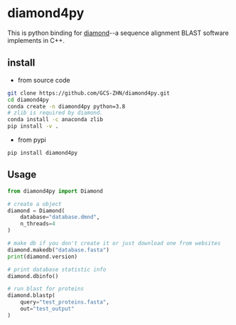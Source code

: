 # diamond4py
This is python binding for [diamond](https://github.com/bbuchfink/diamond)--a sequence alignment BLAST software implements in C++.

## install

- from source code
```bash
git clone https://github.com/GCS-ZHN/diamond4py.git
cd diamond4py
conda create -n diamond4py python=3.8
# zlib is required by diamond.
conda install -c anaconda zlib
pip install -v .
```

- from pypi
```bahs
pip install diamond4py
```

## Usage
```python
from diamond4py import Diamond

# create a object
diamond = Diamond(
    database="database.dmnd",
    n_threads=4
)

# make db if you don't create it or just download one from websites
diamond.makedb("database.fasta")
print(diamond.version)

# print database statistic info
diamond.dbinfo()

# run blast for proteins
diamond.blastp(
    query="test_proteins.fasta",
    out="test_output"
)
```